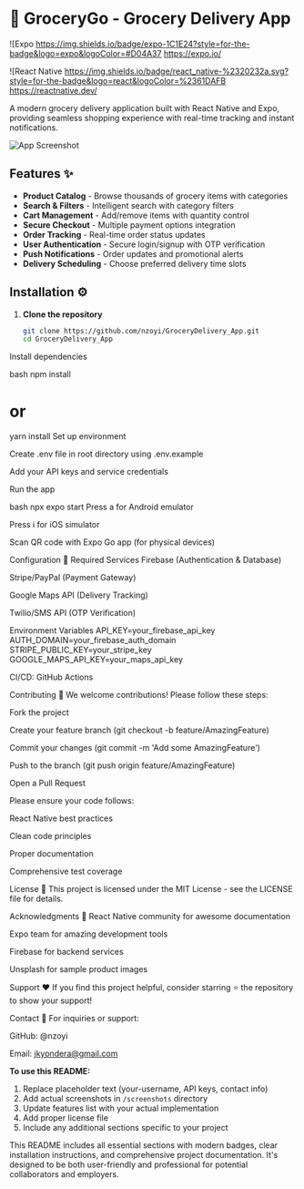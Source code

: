 # 🛒 GroceryGo - Grocery Delivery App

![Expo
https://img.shields.io/badge/expo-1C1E24?style=for-the-badge&logo=expo&logoColor=#D04A37
https://expo.io/

![React Native
https://img.shields.io/badge/react_native-%2320232a.svg?style=for-the-badge&logo=react&logoColor=%2361DAFB
https://reactnative.dev/

A modern grocery delivery application built with React Native and Expo, providing seamless shopping experience with real-time tracking and instant notifications.

![App Screenshot](screenshots/main-screen.png) <!-- Add your own screenshots -->

## Features ✨

- **Product Catalog** - Browse thousands of grocery items with categories
- **Search & Filters** - Intelligent search with category filters
- **Cart Management** - Add/remove items with quantity control
- **Secure Checkout** - Multiple payment options integration
- **Order Tracking** - Real-time order status updates
- **User Authentication** - Secure login/signup with OTP verification
- **Push Notifications** - Order updates and promotional alerts
- **Delivery Scheduling** - Choose preferred delivery time slots

## Installation ⚙️

1. **Clone the repository**
   ```bash
   git clone https://github.com/nzoyi/GroceryDelivery_App.git
   cd GroceryDelivery_App
Install dependencies

bash
npm install
# or
yarn install
Set up environment

Create .env file in root directory using .env.example

Add your API keys and service credentials

Run the app

bash
npx expo start
Press a for Android emulator

Press i for iOS simulator

Scan QR code with Expo Go app (for physical devices)

Configuration 🔧
Required Services
Firebase (Authentication & Database)

Stripe/PayPal (Payment Gateway)

Google Maps API (Delivery Tracking)

Twilio/SMS API (OTP Verification)

Environment Variables
API_KEY=your_firebase_api_key
AUTH_DOMAIN=your_firebase_auth_domain
STRIPE_PUBLIC_KEY=your_stripe_key
GOOGLE_MAPS_API_KEY=your_maps_api_key

CI/CD: GitHub Actions

Contributing 🤝
We welcome contributions! Please follow these steps:

Fork the project

Create your feature branch (git checkout -b feature/AmazingFeature)

Commit your changes (git commit -m 'Add some AmazingFeature')

Push to the branch (git push origin feature/AmazingFeature)

Open a Pull Request

Please ensure your code follows:

React Native best practices

Clean code principles

Proper documentation

Comprehensive test coverage

License 📄
This project is licensed under the MIT License - see the LICENSE file for details.

Acknowledgments 🎁
React Native community for awesome documentation

Expo team for amazing development tools

Firebase for backend services

Unsplash for sample product images

Support ❤️
If you find this project helpful, consider starring ⭐ the repository to show your support!

Contact 📧
For inquiries or support:

GitHub: @nzoyi

Email: jkyondera@gmail.com


**To use this README:**
1. Replace placeholder text (your-username, API keys, contact info)
2. Add actual screenshots in `/screenshots` directory
3. Update features list with your actual implementation
4. Add proper license file
5. Include any additional sections specific to your project

This README includes all essential sections with modern badges, clear installation instructions, and comprehensive project documentation. It's designed to be both user-friendly and professional for potential collaborators and employers.
